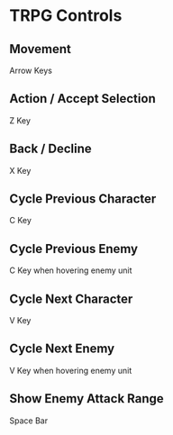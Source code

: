 # TRPG Controls

## Movement
Arrow Keys

## Action / Accept Selection
Z Key

## Back / Decline
X Key

## Cycle Previous Character
C Key

## Cycle Previous Enemy
C Key when hovering enemy unit

## Cycle Next Character
V Key

## Cycle Next Enemy
V Key when hovering enemy unit

## Show Enemy Attack Range
Space Bar
